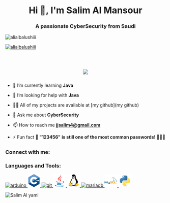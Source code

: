 <h1 align="center">Hi 👋, I'm Salim Al Mansour </h1>
<h3 align="center">A passionate CyberSecurity from Saudi </h3>

<p align="left"> <img src="https://komarev.com/ghpvc/?username=alialbalushiii&label=Profile%20views&color=0e75b6&style=flat" alt="alialbalushiii" /> </p>

<p align="left"> <a href="https://github.com/ryo-ma/github-profile-trophy"><img src="https://github-profile-trophy.vercel.app/?username=alialbalushiii" alt="alialbalushiii" /></a> </p>

<p align="left"> <a href="https://twitter.com/" target="blank"><img src="https://img.shields.io/twitter/follow/?logo=twitter&style=for-the-badge" alt="" /></a> </p>

<br clear="both">

<div align="center">
  <img height="400" src="https://media4.giphy.com/media/v1.Y2lkPTc5MGI3NjExaHFobncwZzRwOHI3MjFsazdsYnZ1djdxa3liYjFkc3M3OXo5bGpwNyZlcD12MV9pbnRlcm5hbF9naWZfYnlfaWQmY3Q9Zw/UiUcePrcsgS5Qp0DUj/giphy.gif"  />
</div>

###

- 🌱 I’m currently learning **Java**

- 🤝 I’m looking for help with **Java**

- 👨‍💻 All of my projects are available at [my github](my github)

- 💬 Ask me about **CyberSecurity**

- 📫 How to reach me **jjsalim4@gmail.com**

- ⚡ Fun fact **🔑 "123456" is still one of the most common passwords! 🤦‍♂️😂**

<h3 align="left">Connect with me:</h3>
<p align="left">
</p>

<h3 align="left">Languages and Tools:</h3>
<p align="left"> <a href="https://www.arduino.cc/" target="_blank" rel="noreferrer"> <img src="https://cdn.worldvectorlogo.com/logos/arduino-1.svg" alt="arduino" width="40" height="40"/> </a> <a href="https://www.w3schools.com/cpp/" target="_blank" rel="noreferrer"> <img src="https://raw.githubusercontent.com/devicons/devicon/master/icons/cplusplus/cplusplus-original.svg" alt="cplusplus" width="40" height="40"/> </a> <a href="https://git-scm.com/" target="_blank" rel="noreferrer"> <img src="https://www.vectorlogo.zone/logos/git-scm/git-scm-icon.svg" alt="git" width="40" height="40"/> </a> <a href="https://www.java.com" target="_blank" rel="noreferrer"> <img src="https://raw.githubusercontent.com/devicons/devicon/master/icons/java/java-original.svg" alt="java" width="40" height="40"/> </a> <a href="https://www.linux.org/" target="_blank" rel="noreferrer"> <img src="https://raw.githubusercontent.com/devicons/devicon/master/icons/linux/linux-original.svg" alt="linux" width="40" height="40"/> </a> <a href="https://mariadb.org/" target="_blank" rel="noreferrer"> <img src="https://www.vectorlogo.zone/logos/mariadb/mariadb-icon.svg" alt="mariadb" width="40" height="40"/> </a> <a href="https://www.mysql.com/" target="_blank" rel="noreferrer"> <img src="https://raw.githubusercontent.com/devicons/devicon/master/icons/mysql/mysql-original-wordmark.svg" alt="mysql" width="40" height="40"/> </a> <a href="https://www.python.org" target="_blank" rel="noreferrer"> <img src="https://raw.githubusercontent.com/devicons/devicon/master/icons/python/python-original.svg" alt="python" width="40" height="40"/> </a> </p>


<p><img align="left" src="https://github-readme-stats.vercel.app/api/top-langs?username=alialbalushiii&show_icons=true&locale=en&layout=compact" alt="Salim Al yami" /></p>



